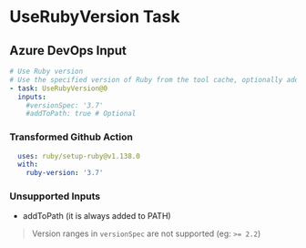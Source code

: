 # UseRubyVersion Task

## Azure DevOps Input

```yaml
# Use Ruby version
# Use the specified version of Ruby from the tool cache, optionally adding it to the PATH
- task: UseRubyVersion@0
  inputs:
    #versionSpec: '3.7' 
    #addToPath: true # Optional
```

### Transformed Github Action

```yaml
  uses: ruby/setup-ruby@v1.138.0
  with:
    ruby-version: '3.7'
```

### Unsupported Inputs

- addToPath (it is always added to PATH)

> Version ranges in `versionSpec` are not supported (eg: `>= 2.2`)
